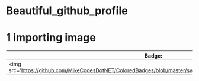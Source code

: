 # Beautiful_github_profile


# 1 importing image

| **Badge:** | **command:** | 
| --------------- | --------------- |
| <img src='https://github.com/MikeCodesDotNET/ColoredBadges/blob/master/svg/dev/services/google_cloud_platform.svg' | `<img src='https://github.com/MikeCodesDotNET/ColoredBadges/blob/master/svg/dev/services/google_cloud_platform.svg'>`|
